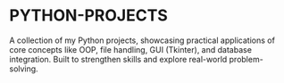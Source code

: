# PYTHON-PROJECTS
A collection of my Python projects, showcasing practical applications of core concepts like OOP, file handling, GUI (Tkinter), and database integration. Built to strengthen skills and explore real-world problem-solving.
